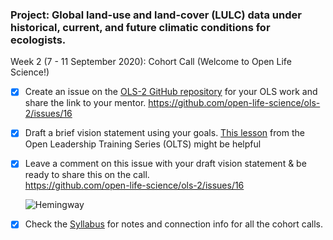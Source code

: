 ### Project: Global land-use and land-cover (LULC) data under historical, current, and future climatic conditions for ecologists.



 Week 2 (7 - 11 September 2020): Cohort Call (Welcome to Open Life Science!)
- [x] Create an issue on the [OLS-2 GitHub repository](https://github.com/open-life-science/ols-2/issues/new) for your OLS work and share   the link to your mentor.
  https://github.com/open-life-science/ols-2/issues/16
  
- [x] Draft a brief vision statement using your goals. 
  [This lesson](https://mozilla.github.io/open-leadership-training-series/articles/introduction-to-open-leadership/stating-your-project-vision/) from the Open Leadership    Training Series (OLTS) might be helpful 

- [x] Leave a comment on this issue with your draft vision statement & be ready to share this on the call.  
  https://github.com/open-life-science/ols-2/issues/16
  
  ![Hemingway](https://user-images.githubusercontent.com/11633554/94050051-1bc02180-fdac-11ea-87b3-9335d051fe66.png)

- [X] Check the [Syllabus](https://openlifesci.org/ols-2) for notes and connection info for all the cohort calls.